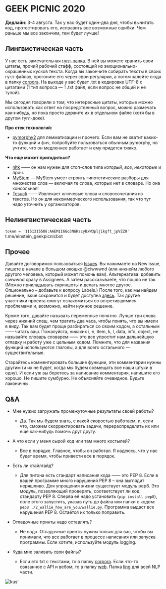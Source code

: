 # GEEK PICNIC 2020

**Дедлайн**: 3-4 августа. Так у нас будет один-два дня, чтобы вычитать код, протестировать его, исправить все возможные ошибки. Чем раньше мы все закончим, тем будет лучше!

## Лингвистическая часть

У нас есть замечательная [гугл-папка](https://drive.google.com/drive/folders/1XHisyJyqv859x64v9aqljhHr4RqszalS?usp=sharing). В ней вы можете хранить свои цитаты, прочий рабочий стафф, состоящий из эмоционально-окрашенных кусков текста. Когда вы закончите собирать тексты в своих гугл-файлах, прогоните его через свои регулярки, а потом залейте сюда в папку [corpora](https://github.com/ciwwwnd/geek_bot/tree/master/corpora). На выходе у вас будет .txt в кодировке UTF-8 с цитатами (1 тип вопроса — 1 .txt файл, если вопрос не общий и не тупой). 

Мы сегодня говорили о том, что интересные цитаты, которые можно использовать как ответ на посредственный вопрос, можно размечать как-нибудь, но пока просто держите их в отдельном файле (хотя бы в другом гугл-доке).

**Про стек технологий:**

+ [pymorphy2](https://pymorphy2.readthedocs.io/en/latest/) для лемматизации и прочего. Если вам не хватит каких-то функций и фич, попробуйте пользоваться обычным pymorphy, но учтите, что он медленнее работает и ему придется тяжко.

**Что еще может пригодиться?**
+ [nltk](https://www.kaggle.com/alxmamaev/how-to-easy-preprocess-russian-text) —— он нам нужен для стоп-слов типа *который*, *все*, *некоторые* и проч.
+ [MyStem](https://yandex.ru/dev/mystem/) –– MyStem умеет строить гипотетические разборы для множества слов — включая те слова, которых нет в словаре. Но она консольная!
+ [Tesuck](https://nlpub.ru/Tesuck) —— Извлекает ключевые слова и словосочетания из текстов. Но он для некоммерческого использования, так что тут надо уточнить у организаторов.

## Нелингвистическая часть

```token = '1151315588:AAEM1I6Go3NGKzcyBxW3plj1kgft_jpVZZ0'```
t.me/einstein_geekpicnicbot

## Прочее
Давайте договоримся пользоваться [Issues](https://github.com/ciwwwnd/geek_bot/issues). Вы нажимаете на New issue, пишете в начале в большом окошке @ciwwwnd (или никнейм любого другого человека, который может помочь вам). Альтернатива: добавить ciwwwnd сразу в Assignees. А затем рассказываете, что пошло не так. (Можно прикладывать скриншоты и делать многое другое. Опционально – добавьте к вопросу Labels.) После того, как мы найдем решение, issue сохранится и будет доступна [здесь](https://github.com/ciwwwnd/geek_bot/issues?q=is%3Aissue+is%3Aclosed). Так другие участники проекта смогут ознакомиться со встретившимися проблемами и, возможно, найти нужное решение.

Кроме того, давайте называть переменные понятно. Лучше три слова через нижний слеш, чем тратить два часа, чтобы понять, что вы имели в виду. Так вам будет проще разбираться со своим кодом, а остальным —— читать ваш. Пожалуйста, никаких i, n, item, k, l, data, info, object, не называйте словарь словарем —— это все упростит нам дальнейшую отладку и работу уже с цельным кодом. Помните, что для названия функций используются глаголы, а для всего остального — существительные. 

Старайтесь комментировать большие функции, эти комментарии нужны другим (и их не будет, когда мы будем совмещать все наши штуки в одну). И если уж вы беретесь за написание комментария, напишите его хорошо. Не пишите сумбурно. Не объясняйте очевидное. Будьте лаконичны. 


## Q&A

+ Мне нужно загружать промежуточные результаты своей работы?
    * Да. Так мы будем знать, с какой скоростью работаем, и, если что, сможем скорректировать задачи, перераспределить их или еще как-нибудь помочь друг другу. 

+ А что если у меня сырой код или там много костылей? 
    * Все в порядке. Главное, чтобы он работал. Я надеюсь, что у нас будет время, чтобы привести все в порядок. 

+ Есть ли стайлгайд? 
    * Для питона есть стандарт написания кода —— это PEP 8. Если в вашей программе много нарушений PEP 8 – она выглядит неряшливо. Для упрощения жизни существует модуль pep8. Это модуль, позволяющий проверять, соответствует ли код стандарту PEP 8. Сперва её надо установить (```pip install pep8```), поле этого запустить, указав путь до файла или папки с кодом: ```pep8 ./2_wallie_how_are_you/wallie.py```. Программа выдаст все нарушения PEP 8. Остаётся их только поправить.

+ Отладочные принты надо оставлять? 
    * Не надо. Отладочные принты нужны только для вас, чтобы вы понимали, что все работает в процессе написания или запуска программы. Если хотите, используйте модуль logging. 

+ Куда мне заливать свои файлы? 
    * Если это txt c текстами, то в папку [corpora](https://github.com/ciwwwnd/geek_bot/tree/master/corpora). Если что-то связанное с API и вебом, то в папку [web](https://github.com/ciwwwnd/geek_bot/tree/master/web). Папка [ling](https://github.com/ciwwwnd/geek_bot/tree/master/ling) для всей NLP части. 

![kus'](https://sun9-1.userapi.com/c635105/v635105097/372fe/xgXXkOHV6m4.jpg)

